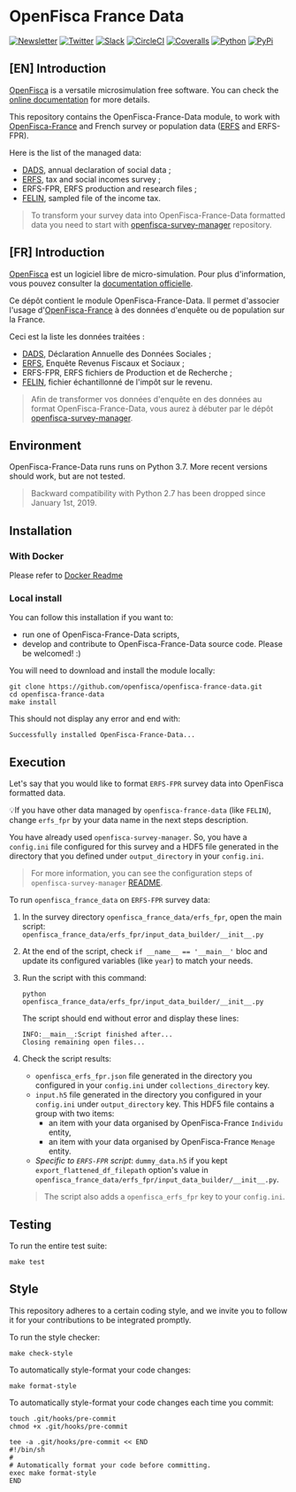 # OpenFisca France Data

[![Newsletter](https://img.shields.io/badge/newsletter-subscribe!-informational.svg?style=flat)](mailto:contact%40openfisca.org?subject=Subscribe%20to%20your%20newsletter%20%7C%20S'inscrire%20%C3%A0%20votre%20newsletter&body=%5BEnglish%20version%20below%5D%0A%0ABonjour%2C%0A%0AVotre%C2%A0pr%C3%A9sence%C2%A0ici%C2%A0nous%C2%A0ravit%C2%A0!%20%F0%9F%98%83%0A%0AEnvoyez-nous%20cet%20email%20pour%20que%20l'on%20puisse%20vous%20inscrire%20%C3%A0%20la%20newsletter.%20%0A%0AAh%C2%A0!%20Et%20si%20vous%20pouviez%20remplir%20ce%20petit%20questionnaire%2C%20%C3%A7a%20serait%20encore%20mieux%C2%A0!%0Ahttps%3A%2F%2Fgoo.gl%2Fforms%2F45M0VR1TYKD1RGzX2%0A%0AAmiti%C3%A9%2C%0AL%E2%80%99%C3%A9quipe%20OpenFisca%0A%0A%3D%3D%3D%3D%3D%3D%3D%3D%3D%3D%3D%3D%3D%3D%3D%3D%3D%3D%20ENGLISH%20VERSION%20%3D%3D%3D%3D%3D%3D%3D%3D%3D%3D%3D%3D%3D%3D%3D%3D%3D%3D%3D%3D%3D%3D%3D%0A%0AHi%2C%20%0A%0AWe're%20glad%20to%20see%20you%20here!%20%F0%9F%98%83%0A%0APlease%20send%20us%20this%20email%2C%20so%20we%20can%20subscribe%20you%20to%20the%20newsletter.%0A%0AAlso%2C%20if%20you%20can%20fill%20out%20this%20short%20survey%2C%20even%20better!%0Ahttps%3A%2F%2Fgoo.gl%2Fforms%2FsOg8K1abhhm441LG2%0A%0ACheers%2C%0AThe%20OpenFisca%20Team)
[![Twitter](https://img.shields.io/badge/twitter-follow%20us!-9cf.svg?style=flat)](https://twitter.com/intent/follow?screen_name=openfisca)
[![Slack](https://img.shields.io/badge/slack-join%20us!-blueviolet.svg?style=flat)](mailto:contact%40openfisca.org?subject=Join%20you%20on%20Slack%20%7C%20Nous%20rejoindre%20sur%20Slack&body=%5BEnglish%20version%20below%5D%0A%0ABonjour%2C%0A%0AVotre%C2%A0pr%C3%A9sence%C2%A0ici%C2%A0nous%C2%A0ravit%C2%A0!%20%F0%9F%98%83%0A%0ARacontez-nous%20un%20peu%20de%20vous%2C%20et%20du%20pourquoi%20de%20votre%20int%C3%A9r%C3%AAt%20de%20rejoindre%20la%20communaut%C3%A9%20OpenFisca%20sur%20Slack.%0A%0AAh%C2%A0!%20Et%20si%20vous%20pouviez%20remplir%20ce%20petit%20questionnaire%2C%20%C3%A7a%20serait%20encore%20mieux%C2%A0!%0Ahttps%3A%2F%2Fgoo.gl%2Fforms%2F45M0VR1TYKD1RGzX2%0A%0AN%E2%80%99oubliez%20pas%20de%20nous%20envoyer%20cet%20email%C2%A0!%20Sinon%2C%20on%20ne%20pourra%20pas%20vous%20contacter%20ni%20vous%20inviter%20sur%20Slack.%0A%0AAmiti%C3%A9%2C%0AL%E2%80%99%C3%A9quipe%20OpenFisca%0A%0A%3D%3D%3D%3D%3D%3D%3D%3D%3D%3D%3D%3D%3D%3D%3D%3D%3D%3D%20ENGLISH%20VERSION%20%3D%3D%3D%3D%3D%3D%3D%3D%3D%3D%3D%3D%3D%3D%3D%3D%3D%3D%3D%3D%3D%3D%3D%0A%0AHi%2C%20%0A%0AWe're%20glad%20to%20see%20you%20here!%20%F0%9F%98%83%0A%0APlease%20tell%20us%20a%20bit%20about%20you%20and%20why%20you%20want%20to%20join%20the%20OpenFisca%20community%20on%20Slack.%0A%0AAlso%2C%20if%20you%20can%20fill%20out%20this%20short%20survey%2C%20even%20better!%0Ahttps%3A%2F%2Fgoo.gl%2Fforms%2FsOg8K1abhhm441LG2.%0A%0ADon't%20forget%20to%20send%20us%20this%20email!%20Otherwise%20we%20won't%20be%20able%20to%20contact%20you%20back%2C%20nor%20invite%20you%20on%20Slack.%0A%0ACheers%2C%0AThe%20OpenFisca%20Team)
[![CircleCI](https://img.shields.io/circleci/project/github/openfisca/openfisca-france-data/master.svg?style=flat)](https://circleci.com/gh/openfisca/openfisca-france-data)
[![Coveralls](https://img.shields.io/coveralls/github/openfisca/openfisca-france-data/master.svg?style=flat)](https://coveralls.io/github/openfisca/openfisca-france-data?branch=master)
[![Python](https://img.shields.io/pypi/pyversions/openfisca-france-data.svg)](https://pypi.python.org/pypi/openfisca-france-data)
[![PyPi](https://img.shields.io/pypi/v/openfisca-france-data.svg?style=flat)](https://pypi.python.org/pypi/openfisca-france-data)


## [EN] Introduction

[OpenFisca](https://openfisca.org) is a versatile microsimulation free software. You can check the [online documentation](https://openfisca.org/doc/) for more details.

This repository contains the OpenFisca-France-Data module, to work with [OpenFisca-France](https://github.com/openfisca/openfisca-france) and French survey or population data ([ERFS](https://www.insee.fr/en/metadonnees/source/serie/s1231) and ERFS-FPR).

Here is the list of the managed data:

* [DADS](https://www.insee.fr/en/metadonnees/source/serie/s1163), annual declaration of social data ;
* [ERFS](https://www.insee.fr/en/metadonnees/source/serie/s1231), tax and social incomes survey ;
* ERFS-FPR, ERFS production and research files ;
* [FELIN](https://www.casd.eu/en/source/sampled-file-of-the-income-tax/), sampled file of the income tax.

> To transform your survey data into OpenFisca-France-Data formatted data you need to start with  [openfisca-survey-manager](https://github.com/openfisca/openfisca-survey-manager) repository.

## [FR] Introduction

[OpenFisca](https://openfisca.org) est un logiciel libre de micro-simulation. Pour plus d'information, vous pouvez consulter la [documentation officielle](https://openfisca.org/doc/).

Ce dépôt contient le module OpenFisca-France-Data. Il permet d'associer l'usage d'[OpenFisca-France](https://github.com/openfisca/openfisca-france) à des données d'enquête ou de population sur la France.

Ceci est la liste les données traitées :

* [DADS](https://www.insee.fr/fr/metadonnees/source/serie/s1163), Déclaration Annuelle des Données Sociales ;
* [ERFS](https://www.insee.fr/fr/metadonnees/source/serie/s1231), Enquête Revenus Fiscaux et Sociaux ;
* ERFS-FPR, ERFS fichiers de Production et de Recherche ;
* [FELIN](https://www.casd.eu/source/fichier-echantillonne-de-limpot-sur-le-revenu/), fichier échantillonné de l'impôt sur le revenu.

> Afin de transformer vos données d'enquête en des données au format OpenFisca-France-Data, vous aurez à débuter par le dépôt [openfisca-survey-manager](https://github.com/openfisca/openfisca-survey-manager).

## Environment

OpenFisca-France-Data runs runs on Python 3.7.
More recent versions should work, but are not tested.

> Backward compatibility with Python 2.7 has been dropped since January 1st, 2019.

## Installation

### With Docker

Please refer to [Docker Readme](./docker/README.md)
### Local install

You can follow this installation if you want to:
* run one of OpenFisca-France-Data scripts,
* develop and contribute to OpenFisca-France-Data source code. Please be welcomed! :)

You will need to download and install the module locally:

```shell
git clone https://github.com/openfisca/openfisca-france-data.git
cd openfisca-france-data
make install
```

This should not display any error and end with:

`Successfully installed OpenFisca-France-Data...`

## Execution

Let's say that you would like to format `ERFS-FPR` survey data into OpenFisca formatted data.

💡If you have other data managed by `openfisca-france-data` (like `FELIN`), change `erfs_fpr` by your data name in the next steps description.

You have already used `openfisca-survey-manager`. So, you have a `config.ini` file configured for this survey and a HDF5 file generated in the directory that you defined under `output_directory` in your `config.ini`.

> For more information, you can see the configuration steps of `openfisca-survey-manager` [README](https://github.com/openfisca/openfisca-survey-manager/blob/master/README.md). 

To run `openfisca_france_data` on `ERFS-FPR` survey data:

1. In the survey directory `openfisca_france_data/erfs_fpr`, open the main script: `openfisca_france_data/erfs_fpr/input_data_builder/__init__.py`
   
2. At the end of the script, check `if __name__ == '__main__'` bloc and update its configured variables (like `year`) to match your needs.
   
3. Run the script with this command:
   
    ```shell
    python openfisca_france_data/erfs_fpr/input_data_builder/__init__.py
    ```

    The script should end without error and display these lines:
    ```shell
    INFO:__main__:Script finished after...
    Closing remaining open files...
    ```

4. Check the script results:

   * `openfisca_erfs_fpr.json` file generated in the directory you configured in your `config.ini` under `collections_directory` key.
   * `input.h5` file generated in the directory you configured in your `config.ini` under `output_directory` key. This HDF5 file contains a group with two items:
     * an item with your data organised by OpenFisca-France `Individu` entity,
     * an item with your data organised by OpenFisca-France `Menage` entity.
   * _Specific to `ERFS-FPR` script_: `dummy_data.h5` if you kept `export_flattened_df_filepath` option's value in `openfisca_france_data/erfs_fpr/input_data_builder/__init__.py`.

    > The script also adds a `openfisca_erfs_fpr` key to your `config.ini`.

## Testing

To run the entire test suite:

```shell
make test
```

## Style

This repository adheres to a certain coding style, and we invite you to follow it for your contributions to be integrated promptly.

To run the style checker:

```shell
make check-style
```

To automatically style-format your code changes:

```shell
make format-style
```

To automatically style-format your code changes each time you commit:

```shell
touch .git/hooks/pre-commit
chmod +x .git/hooks/pre-commit

tee -a .git/hooks/pre-commit << END
#!/bin/sh
#
# Automatically format your code before committing.
exec make format-style
END
```
